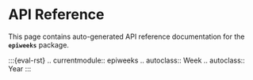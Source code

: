 # API Reference

This page contains auto-generated API reference documentation
for the **`epiweeks`** package.

:::{eval-rst}
.. currentmodule:: epiweeks
.. autoclass:: Week
.. autoclass:: Year
:::
